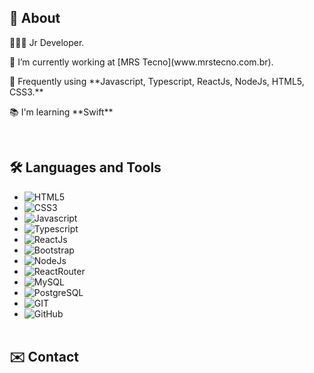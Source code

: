 ## 📖 About
<p>  
  👨🏾‍💻  Jr Developer.
</p> 
<p>
  🚀   I’m currently working at [MRS Tecno](www.mrstecno.com.br).
</p>
<p>
  📍   Frequently using **Javascript, Typescript, ReactJs, NodeJs, HTML5, CSS3.**
</p>
<p>
  📚   I'm learning **Swift**
</p>
<br>

## 🛠 Languages and Tools
- ![HTML5](https://img.shields.io/badge/HTML-239120?style=flat&logo=html5&logoColor=white&labelColor=E5532D&color=gray)
- ![CSS3](https://img.shields.io/badge/CSS-239120?&style=flat&logo=css3&logoColor=white&labelColor=0878C0&color=gray)
- ![Javascript](https://img.shields.io/badge/JavaScript-F7DF1E?style=flat&logo=javascript&logoColor=white&labelColor=F7DF1E&color=gray)
- ![Typescript](https://img.shields.io/badge/TypeScript-007ACC?style=flat&logo=typescript&logoColor=white&labelColor=007ACC&color=gray)
- ![ReactJs](https://img.shields.io/badge/React-20232A?style=flat&logo=react&logoColor=77F8F4&labelColor=20232A&color=gray)
- ![Bootstrap](https://img.shields.io/badge/Bootstrap-563D7C?style=flat&logo=bootstrap&logoColor=white&labelColor=563D7C&color=gray)
- ![NodeJs](https://img.shields.io/badge/Node.js-43853D?style=flat&logo=node.js&logoColor=white&labelColor=43853D&color=gray)
- ![ReactRouter](https://img.shields.io/badge/React_Router-CA4245?style=flat&logo=react-router&logoColor=white&labelColor=CA4245&color=gray)
- ![MySQL](https://img.shields.io/badge/MySQL-00000F?style=flat&logo=mysql&logoColor=white&labelColor=00000F&color=gray)
- ![PostgreSQL](https://img.shields.io/badge/PostgreSQL-316192?style=flsat&logo=postgresql&logoColor=white&labelColor=316192&color=gray)
- ![GIT](https://img.shields.io/badge/Git-E34F26?style=flat&logo=git&logoColor=white&labelColor=E34F26&color=gray)
- ![GitHub](https://img.shields.io/badge/GitHub-100000?style=flat&logo=github&logoColor=white&labelColor=100000&color=gray)
<br><br>

## ✉️ Contact
